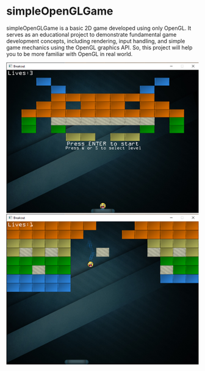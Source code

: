 # simpleOpenGLGame

simpleOpenGLGame is a basic 2D game developed using only OpenGL. It serves as an educational project to demonstrate fundamental game development concepts, including rendering, input handling, and simple game mechanics using the OpenGL graphics API.
So, this project will help you to be more familiar with OpenGL in real world.

![Demo](/demo/game1.png)
![Demo2](/demo/game2.png)
